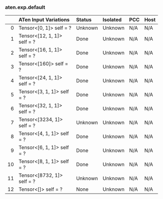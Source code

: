 ### aten.exp.default
|    | ATen Input Variations       | Status   | Isolated   | PCC   | Host   |
|---:|:----------------------------|:---------|:-----------|:------|:-------|
|  0 | Tensor<[0, 1]> self = ?     | Unknown  | Unknown    | N/A   | N/A    |
|  1 | Tensor<[12, 1, 1]> self = ? | Done     | Unknown    | N/A   | N/A    |
|  2 | Tensor<[16, 1, 1]> self = ? | Done     | Unknown    | N/A   | N/A    |
|  3 | Tensor<[160]> self = ?      | Done     | Unknown    | N/A   | N/A    |
|  4 | Tensor<[24, 1, 1]> self = ? | Done     | Unknown    | N/A   | N/A    |
|  5 | Tensor<[3, 1, 1]> self = ?  | Done     | Unknown    | N/A   | N/A    |
|  6 | Tensor<[32, 1, 1]> self = ? | Done     | Unknown    | N/A   | N/A    |
|  7 | Tensor<[3234, 1]> self = ?  | Unknown  | Unknown    | N/A   | N/A    |
|  8 | Tensor<[4, 1, 1]> self = ?  | Done     | Unknown    | N/A   | N/A    |
|  9 | Tensor<[6, 1, 1]> self = ?  | Done     | Unknown    | N/A   | N/A    |
| 10 | Tensor<[8, 1, 1]> self = ?  | Done     | Unknown    | N/A   | N/A    |
| 11 | Tensor<[8732, 1]> self = ?  | Unknown  | Unknown    | N/A   | N/A    |
| 12 | Tensor<[]> self = ?         | None     | Unknown    | N/A   | N/A    |

